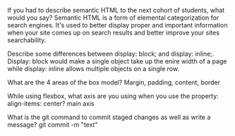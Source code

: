 If you had to describe semantic HTML to the next cohort of students, what would you say?
Semantic HTML is a form of elemental categorization for search engines. It's used to better display proper and important information when your site comes up on search results and better improve your sites searchability.


Describe some differences between display: block; and display: inline;.
Display: block would make a single object take up the enire width of a page while display: inline allows multiple objects on a single row. 


What are the 4 areas of the box model?
Margin, padding, content, border


While using flexbox, what axis are you using when you use the property: align-items: center?
main axis



What is the git command to commit staged changes as well as write a message?
git commit -m "text"